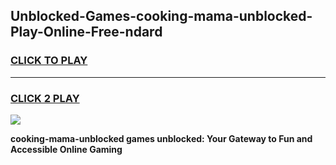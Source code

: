 
## Unblocked-Games-cooking-mama-unblocked-Play-Online-Free-ndard
<h3>
<a href="https://premium76.site?title=cooking-mama-unblocked&ref=26A">CLICK TO PLAY</a></h3>
<hr>

<h3>
<a href="https://premium76.site?title=cooking-mama-unblocked&ref=26A">CLICK 2 PLAY</a>
  
</h3>

<a href="https://premium76.site?title=cooking-mama-unblocked&ref=26A"><img src="https://clearcache.store/games.png"></a>


**cooking-mama-unblocked games unblocked: Your Gateway to Fun and Accessible Online Gaming**
